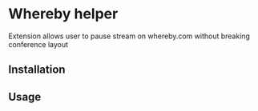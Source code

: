 # Whereby helper

Extension allows user to pause stream on whereby.com without breaking conference layout

## Installation

## Usage

